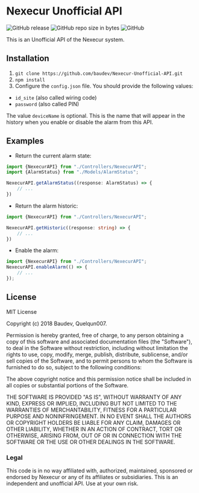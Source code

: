 # Nexecur Unofficial API

![GitHub release](https://img.shields.io/github/release/baudev/Nexecur-Unofficial-API.svg)
![GitHub repo size in bytes](https://img.shields.io/github/repo-size/baudev/Nexecur-Unofficial-API.svg)
![GitHub](https://img.shields.io/github/license/baudev/Nexecur-Unofficial-API.svg)

This is an Unofficial API of the Nexecur system. 

## Installation

1. `git clone https://github.com/baudev/Nexecur-Unofficial-API.git`
2. `npm install`
3. Configure the `config.json` file. You should provide the following values:
- `id_site` (also called wiring code)
- `password` (also called PIN)

The value `deviceName` is optional. This is the name that will appear in the history when you enable or disable the alarm from this API.

## Examples

- Return the current alarm state:
```typescript
import {NexecurAPI} from "./Controllers/NexecurAPI";
import {AlarmStatus} from "./Models/AlarmStatus";

NexecurAPI.getAlarmStatus((response: AlarmStatus) => {
    // ...
})
```

- Return the alarm historic:
```typescript
import {NexecurAPI} from "./Controllers/NexecurAPI";

NexecurAPI.getHistoric((response: string) => {
    // ...
})
```

- Enable the alarm:
```typescript
import {NexecurAPI} from "./Controllers/NexecurAPI";
NexecurAPI.enableAlarm(() => {
    // ...
});
```

## License

MIT License

Copyright (c) 2018 Baudev, Quelqun007.

Permission is hereby granted, free of charge, to any person obtaining a copy
of this software and associated documentation files (the "Software"), to deal
in the Software without restriction, including without limitation the rights
to use, copy, modify, merge, publish, distribute, sublicense, and/or sell
copies of the Software, and to permit persons to whom the Software is
furnished to do so, subject to the following conditions:

The above copyright notice and this permission notice shall be included in all
copies or substantial portions of the Software.

THE SOFTWARE IS PROVIDED "AS IS", WITHOUT WARRANTY OF ANY KIND, EXPRESS OR
IMPLIED, INCLUDING BUT NOT LIMITED TO THE WARRANTIES OF MERCHANTABILITY,
FITNESS FOR A PARTICULAR PURPOSE AND NONINFRINGEMENT. IN NO EVENT SHALL THE
AUTHORS OR COPYRIGHT HOLDERS BE LIABLE FOR ANY CLAIM, DAMAGES OR OTHER
LIABILITY, WHETHER IN AN ACTION OF CONTRACT, TORT OR OTHERWISE, ARISING FROM,
OUT OF OR IN CONNECTION WITH THE SOFTWARE OR THE USE OR OTHER DEALINGS IN THE
SOFTWARE.

### Legal
This code is in no way affiliated with, authorized, maintained, sponsored or endorsed by Nexecur or any of its affiliates or subsidiaries. This is an independent and unofficial API. Use at your own risk.
